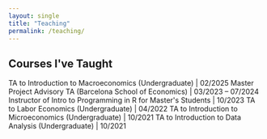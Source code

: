 ```yaml
---
layout: single
title: "Teaching"
permalink: /teaching/
---
```


## Courses I've Taught  

 TA to Introduction to Macroeconomics (Undergraduate) | 02/2025
 Master Project Advisory TA (Barcelona School of Economics) | 03/2023 – 07/2024
 Instructor of Intro to Programming in R for Master's Students | 10/2023
 TA to Labor Economics (Undergraduate) | 04/2022
 TA to Introduction to Microeconomics (Undergraduate) | 10/2021
 TA to Introduction to Data Analysis (Undergraduate) | 10/2021
		
